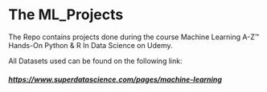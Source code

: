 # The ML_Projects
The Repo contains projects done during the course Machine Learning A-Z™ Hands-On Python & R In Data Science on Udemy.

All Datasets used can be found on the following link:
##### https://www.superdatascience.com/pages/machine-learning
